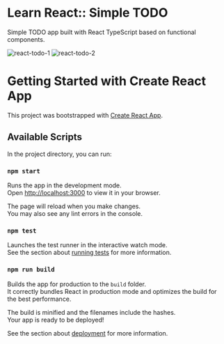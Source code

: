# Learn React:: Simple TODO
Simple TODO app built with React TypeScript based on functional components.

![react-todo-1](https://user-images.githubusercontent.com/377985/210229850-bcc249af-7951-4b55-b66e-acb4a9e2e414.png)
![react-todo-2](https://user-images.githubusercontent.com/377985/210229860-db9fb13f-f6f5-432a-8428-8dec65a5b1ea.png)


# Getting Started with Create React App

This project was bootstrapped with [Create React App](https://github.com/facebook/create-react-app).

## Available Scripts

In the project directory, you can run:

### `npm start`

Runs the app in the development mode.\
Open [http://localhost:3000](http://localhost:3000) to view it in your browser.

The page will reload when you make changes.\
You may also see any lint errors in the console.

### `npm test`

Launches the test runner in the interactive watch mode.\
See the section about [running tests](https://facebook.github.io/create-react-app/docs/running-tests) for more information.

### `npm run build`

Builds the app for production to the `build` folder.\
It correctly bundles React in production mode and optimizes the build for the best performance.

The build is minified and the filenames include the hashes.\
Your app is ready to be deployed!

See the section about [deployment](https://facebook.github.io/create-react-app/docs/deployment) for more information.
